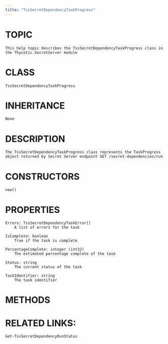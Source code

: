```yaml
---
title: "TssSecretDependencyTaskProgress"
---
```


# TOPIC
    This help topic describes the TssSecretDependencyTaskProgress class in the Thycotic.SecretServer module

# CLASS
    TssSecretDependencyTaskProgress

# INHERITANCE
    None

# DESCRIPTION
    The TssSecretDependencyTaskProgress class represents the TaskProgress object returned by Secret Server endpoint GET /secret-dependencies/run

# CONSTRUCTORS
    new()

# PROPERTIES
    Errors: TssSecretDependencyTaskError[]
        A list of errors for the task

    IsComplete: boolean
        True if the task is complete

    PercentageComplete: integer (int32)
        The estimated percentage complete of the task

    Status: string
        The current status of the task

    TaskIdentifier: string
        The task identifier

# METHODS

# RELATED LINKS:
    Get-TssSecretDependencyRunStatus